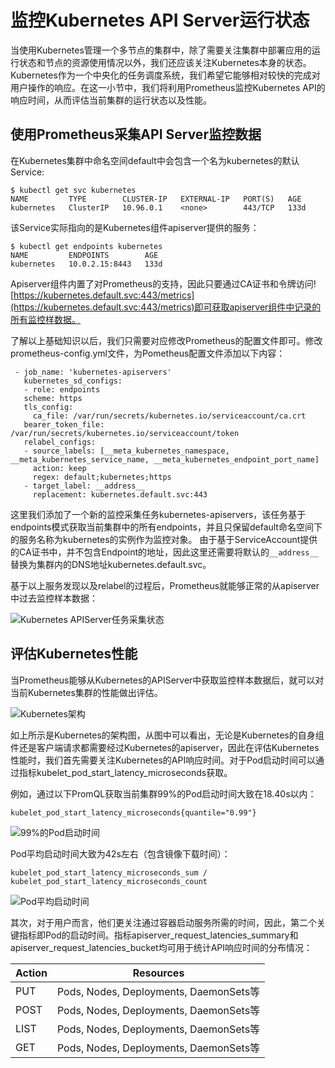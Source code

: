 # 监控Kubernetes API Server运行状态

当使用Kubernetes管理一个多节点的集群中，除了需要关注集群中部署应用的运行状态和节点的资源使用情况以外，我们还应该关注Kubernetes本身的状态。Kubernetes作为一个中央化的任务调度系统，我们希望它能够相对较快的完成对用户操作的响应。在这一小节中，我们将利用Prometheus监控Kubernetes API的响应时间，从而评估当前集群的运行状态以及性能。

## 使用Prometheus采集API Server监控数据

在Kubernetes集群中命名空间default中会包含一个名为kubernetes的默认Service:

```
$ kubectl get svc kubernetes
NAME         TYPE        CLUSTER-IP   EXTERNAL-IP   PORT(S)   AGE
kubernetes   ClusterIP   10.96.0.1    <none>        443/TCP   133d
```

该Service实际指向的是Kubernetes组件apiserver提供的服务：

```
$ kubectl get endpoints kubernetes
NAME         ENDPOINTS        AGE
kubernetes   10.0.2.15:8443   133d
```

Apiserver组件内置了对Prometheus的支持，因此只要通过CA证书和令牌访问![https://kubernetes.default.svc:443/metrics](https://kubernetes.default.svc:443/metrics)即可获取apiserver组件中记录的所有监控样数据。

了解以上基础知识以后，我们只需要对应修改Prometheus的配置文件即可。修改prometheus-config.yml文件，为Pometheus配置文件添加以下内容：

```
 - job_name: 'kubernetes-apiservers'
   kubernetes_sd_configs:
   - role: endpoints
   scheme: https
   tls_config:
     ca_file: /var/run/secrets/kubernetes.io/serviceaccount/ca.crt
   bearer_token_file: /var/run/secrets/kubernetes.io/serviceaccount/token
   relabel_configs:
   - source_labels: [__meta_kubernetes_namespace, __meta_kubernetes_service_name, __meta_kubernetes_endpoint_port_name]
     action: keep
     regex: default;kubernetes;https
   - target_label: __address__
     replacement: kubernetes.default.svc:443
```

这里我们添加了一个新的监控采集任务kubernetes-apiservers，该任务基于endpoints模式获取当前集群中的所有endpoints，并且只保留default命名空间下的服务名称为kubernetes的实例作为监控对象。 由于基于ServiceAccount提供的CA证书中，并不包含Endpoint的地址，因此这里还需要将默认的```__address__```替换为集群内的DNS地址kubernetes.default.svc。

基于以上服务发现以及relabel的过程后，Prometheus就能够正常的从apiserver中过去监控样本数据：

![Kubernetes APIServer任务采集状态](http://p2n2em8ut.bkt.clouddn.com/kubernetes-apiservers-monitor.png)

## 评估Kubernetes性能

当Prometheus能够从Kubernetes的APIServer中获取监控样本数据后，就可以对当前Kubernetes集群的性能做出评估。

![Kubernetes架构](https://d33wubrfki0l68.cloudfront.net/e298a92e2454520dddefc3b4df28ad68f9b91c6f/70d52/images/docs/pre-ccm-arch.png)

如上所示是Kubernetes的架构图，从图中可以看出，无论是Kubernetes的自身组件还是客户端请求都需要经过Kubernetes的apiserver，因此在评估Kubernetes性能时，我们首先需要关注Kubernetes的API响应时间。对于Pod启动时间可以通过指标kubelet_pod_start_latency_microseconds获取。

例如，通过以下PromQL获取当前集群99%的Pod启动时间大致在18.40s以内：

```
kubelet_pod_start_latency_microseconds{quantile="0.99"}
```

![99%的Pod启动时间](http://p2n2em8ut.bkt.clouddn.com/kubelet_pod_start_latency_microseconds.png)

Pod平均启动时间大致为42s左右（包含镜像下载时间）：

```
kubelet_pod_start_latency_microseconds_sum / kubelet_pod_start_latency_microseconds_count
```

![Pod平均启动时间](http://p2n2em8ut.bkt.clouddn.com/kubelet_pod_start_latency_microseconds_avg.png)

其次，对于用户而言，他们更关注通过容器启动服务所需的时间，因此，第二个关键指标即Pod的启动时间。指标apiserver_request_latencies_summary和apiserver_request_latencies_bucket均可用于统计API响应时间的分布情况：

|Action|Resources|
|-|-|
|PUT|Pods, Nodes, Deployments, DaemonSets等|
|POST|Pods, Nodes, Deployments, DaemonSets等|
|LIST|Pods, Nodes, Deployments, DaemonSets等|
|GET|Pods, Nodes, Deployments, DaemonSets等|